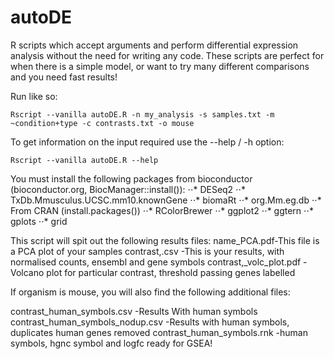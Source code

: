 
# autoDE

R scripts which accept arguments and perform differential expression analysis without the need for writing any code.
These scripts are perfect for when there is a simple model, or want to try many different comparisons and you need fast results!


Run like so: 
```
Rscript --vanilla autoDE.R -n my_analysis -s samples.txt -m ~condition+type -c contrasts.txt -o mouse
```
 
To get information on the input required use the --help / -h option:
```
Rscript --vanilla autoDE.R --help 
```

You must install the following packages from bioconductor (bioconductor.org, BiocManager::install()): 
⋅⋅* DESeq2
⋅⋅* TxDb.Mmusculus.UCSC.mm10.knownGene
⋅⋅* biomaRt 
⋅⋅* org.Mm.eg.db
⋅⋅* From CRAN (install.packages())
⋅⋅* RColorBrewer
⋅⋅* ggplot2 
⋅⋅* ggtern
⋅⋅* gplots
⋅⋅* grid

This script will spit out the following results files:
name_PCA.pdf-This file is a PCA plot of your samples 
contrast,.csv -This is your results, with normalised counts, ensembl and gene symbols
contrast,_volc_plot.pdf -Volcano plot for particular contrast, threshold passing genes labelled
 
If organism is mouse, you will also find the following additional files:
 
contrast_human_symbols.csv -Results With human symbols 
contrast_human_symbols_nodup.csv -Results with human symbols, duplicates human genes removed 
contrast_human_symbols.rnk -human symbols, hgnc symbol and logfc ready for GSEA!
